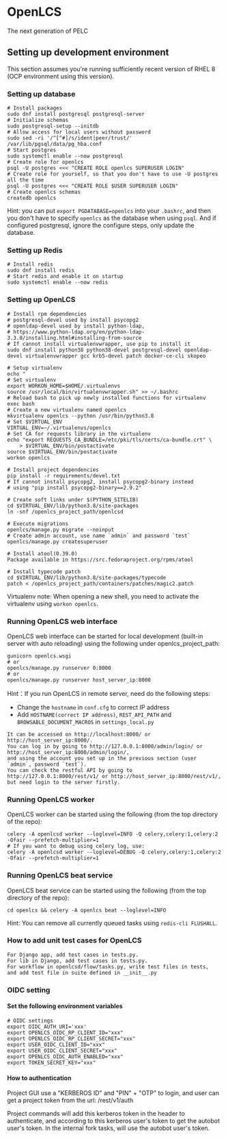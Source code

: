 # OpenLCS

The next generation of PELC

## Setting up development environment
This section assumes you're running sufficiently recent version of RHEL 8
(OCP environment using this version).

### Setting up database
```shell
# Install packages
sudo dnf install postgresql postgresql-server
# Initialize schemas
sudo postgresql-setup --initdb
# Allow access for local users without password
sudo sed -ri '/^[^#]/s/ident|peer/trust/' /var/lib/pgsql/data/pg_hba.conf
# Start postgres
sudo systemctl enable --now postgresql
# Create role for openlcs
psql -U postgres <<< "CREATE ROLE openlcs SUPERUSER LOGIN"
# Create role for yourself, so that you don't have to use -U postgres all the time
psql -U postgres <<< "CREATE ROLE $USER SUPERUSER LOGIN"
# Create openlcs schemas
createdb openlcs
```

Hint: you can put `export PGDATABASE=openlcs` into your `.bashrc`,
and then you don't have to specify `openlcs` as the database when using `psql`.
And if configured postgresql, ignore the configure steps, only update
the database.

### Setting up Redis
```shell
# Install redis
sudo dnf install redis
# Start redis and enable it on startup
sudo systemctl enable --now redis
```

### Setting up OpenLCS
```shell
# Install rpm dependencies
# postgresql-devel used by install psycopg2
# openldap-devel used by install python-ldap,
# https://www.python-ldap.org/en/python-ldap-3.3.0/installing.html#installing-from-source
# If cannot install virtualenvwrapper, use pip to install it
sudo dnf install python38 python38-devel postgresql-devel openldap-devel virtualenvwrapper gcc krb5-devel patch docker-ce-cli skopeo

# Setup virtualenv
echo "
# Set virtualenv
export WORKON_HOME=$HOME/.virtualenvs
source /usr/local/bin/virtualenvwrapper.sh" >> ~/.bashrc
# Reload bash to pick up newly installed functions for virtualenv
exec bash
# Create a new virtualenv named openlcs
mkvirtualenv openlcs --python /usr/bin/python3.8
# Set $VIRTUAL_ENV
VIRTUAL_ENV=~/.virtualenvs/openlcs
# Set CA for requests library in the virtualenv
echo "export REQUESTS_CA_BUNDLE=/etc/pki/tls/certs/ca-bundle.crt" \
    > $VIRTUAL_ENV/bin/postactivate
source $VIRTUAL_ENV/bin/postactivate
workon openlcs

# Install project dependencies
pip install -r requirements/devel.txt
# If cannot install psycopg2, install psycopg2-binary instead
# using "pip install psycopg2-binary==2.9.2"

# Create soft links under $(PYTHON_SITELIB)
cd $VIRTUAL_ENV/lib/python3.8/site-packages
ln -snf /openlcs_project_path/openlcsd

# Execute migrations
openlcs/manage.py migrate --noinput
# Create admin account, use name `admin` and password `test`
openlcs/manage.py createsuperuser

# Install atool(0.39.0)
Package available in https://src.fedoraproject.org/rpms/atool

# Install typecode patch
cd $VIRTUAL_ENV/lib/python3.8/site-packages/typecode
patch < /openlcs_project_path/containers/patches/magic2.patch
```

Virtualenv note: When opening a new shell, you need to activate the virtualenv
using `workon openlcs`.

### Running OpenLCS web interface
OpenLCS web interface can be started for local development (built-in server with
auto reloading) using the following under openlcs_project_path:
```shell
gunicorn openlcs.wsgi
# or
openlcs/manage.py runserver 0:8000
# or
openlcs/manage.py runserver host_server_ip:8000
```

Hint：If you run OpenLCS in remote server, need do the following steps:
- Change the `hostname` in `conf.cfg` to correct IP address
- Add `HOSTNAME(correct IP address)`, `REST_API_PATH` and `BROWSABLE_DOCUMENT_MACROS` in `settings_local.py`

```text
It can be accessed on http://localhost:8000/ or http://host_server_ip:8000/.
You can log in by going to http://127.0.0.1:8000/admin/login/ or http://host_server_ip:8000/admin/login/,
and using the account you set up in the previous section (user `admin`, password `test`).
You can check the restful API by going to http://127.0.0.1:8000/rest/v1/ or http://host_server_ip:8000/rest/v1/,
but need login to the server firstly.
```

### Running OpenLCS worker
OpenLCS worker can be started using the following (from the top directory of
the repo):
```shell
celery -A openlcsd worker --loglevel=INFO -Q celery,celery:1,celery:2 -Ofair --prefetch-multiplier=1
# If you want to debug using celery log, use:
celery -A openlcsd worker --loglevel=DEBUG -Q celery,celery:1,celery:2 -Ofair --prefetch-multiplier=1
```

### Running OpenLCS beat service
OpenLCS beat service can be started using the following (from the top directory of
the repo):
```shell
cd openlcs && celery -A openlcs beat --loglevel=INFO
```

Hint: You can remove all currently queued tasks using `redis-cli FLUSHALL`.


### How to add unit test cases for OpenLCS
```text
For Django app, add test cases in tests.py.
For lib in Django, add test cases in tests.py.
For workflow in openlcsd/flow/tasks.py, write test files in tests,
and add test file in suite defined in __init__.py
```

### OIDC setting
#### Set the following environment variables
```shell
# OIDC settings
export OIDC_AUTH_URI='xxx'
export OPENLCS_OIDC_RP_CLIENT_ID="xxx"
export OPENLCS_OIDC_RP_CLIENT_SECRET="xxx"
export USER_OIDC_CLIENT_ID="xxx"
export USER_OIDC_CLIENT_SECRET="xxx"
export OPENLCS_OIDC_AUTH_ENABLED="xxx"
export TOKEN_SECRET_KEY="xxx"
```

#### How to authentication
Project GUI use a "KERBEROS ID" and "PIN" + "OTP" to login, and user can get 
a project token from the url: /rest/v1/auth

Project commands will add this kerberos token in the header to authenticate, 
and according to this kerberos user's token to get the autobot user's token. In 
the internal fork tasks, will use the autobot user's token.
